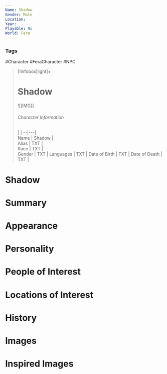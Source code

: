 ```yaml
---
Name: Shadow
Gender: Male
Location: 
Year: 
Playable: No
World: Fera
---
```


### Tags
#Character #FeraCharacter #NPC

> [!infobox|light]+  
> # Shadow  
> ![[IMG]]  
> ###### Character Information
>  |   |
> --|---|  
> Name | Shadow |  
> Alias | TXT |  
> Race | TXT |  
> Gender | TXT |
> Languages | TXT |
> Date of Birth | TXT |
> Date of Death | TXT |

# Shadow

# Summary

# Appearance

# Personality

# People of Interest

# Locations of Interest

# History

# Images

# Inspired Images
